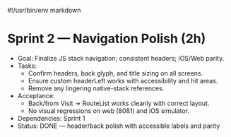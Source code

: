 #!/usr/bin/env markdown
# Sprint 2 — Navigation Polish (2h)

- Goal: Finalize JS stack navigation; consistent headers; iOS/Web parity.
- Tasks:
  - Confirm headers, back glyph, and title sizing on all screens.
  - Ensure custom headerLeft works with accessibility and hit areas.
  - Remove any lingering native-stack references.
- Acceptance:
  - Back/from Visit → RouteList works cleanly with correct layout.
  - No visual regressions on web (8081) and iOS simulator.
- Dependencies: Sprint 1
- Status: DONE — header/back polish with accessible labels and parity
